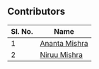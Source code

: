 ## Contributors

| Sl. No. | Name                                                           |
| ------- | -------------------------------------------------------------- | 
| 1       | [Ananta Mishra](https://github.com/anantamishra)               |
| 2       | [Niruu Mishra](https://github.com/nirumis11)               |
